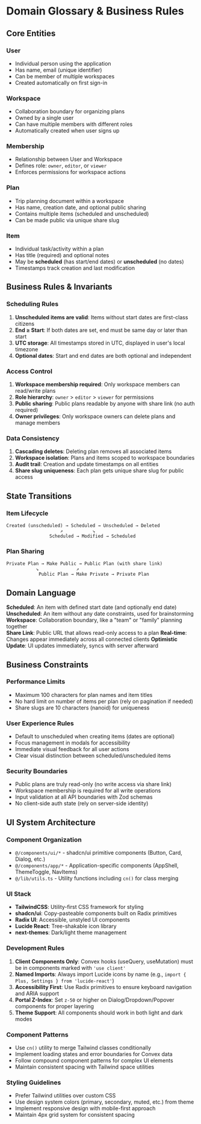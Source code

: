 # Domain Glossary & Business Rules

## Core Entities

### User
- Individual person using the application
- Has name, email (unique identifier)
- Can be member of multiple workspaces
- Created automatically on first sign-in

### Workspace  
- Collaboration boundary for organizing plans
- Owned by a single user
- Can have multiple members with different roles
- Automatically created when user signs up

### Membership
- Relationship between User and Workspace
- Defines role: `owner`, `editor`, or `viewer`
- Enforces permissions for workspace actions

### Plan
- Trip planning document within a workspace
- Has name, creation date, and optional public sharing
- Contains multiple items (scheduled and unscheduled)
- Can be made public via unique share slug

### Item
- Individual task/activity within a plan
- Has title (required) and optional notes
- May be **scheduled** (has start/end dates) or **unscheduled** (no dates)
- Timestamps track creation and last modification

## Business Rules & Invariants

### Scheduling Rules
1. **Unscheduled items are valid**: Items without start dates are first-class citizens
2. **End ≥ Start**: If both dates are set, end must be same day or later than start
3. **UTC storage**: All timestamps stored in UTC, displayed in user's local timezone
4. **Optional dates**: Start and end dates are both optional and independent

### Access Control
1. **Workspace membership required**: Only workspace members can read/write plans
2. **Role hierarchy**: `owner` > `editor` > `viewer` for permissions
3. **Public sharing**: Public plans readable by anyone with share link (no auth required)
4. **Owner privileges**: Only workspace owners can delete plans and manage members

### Data Consistency
1. **Cascading deletes**: Deleting plan removes all associated items
2. **Workspace isolation**: Plans and items scoped to workspace boundaries
3. **Audit trail**: Creation and update timestamps on all entities
4. **Share slug uniqueness**: Each plan gets unique share slug for public access

## State Transitions

### Item Lifecycle
```
Created (unscheduled) → Scheduled → Unscheduled → Deleted
                    ↗           ↘
                Scheduled → Modified → Scheduled
```

### Plan Sharing
```
Private Plan → Make Public → Public Plan (with share link)
           ↘              ↗
            Public Plan → Make Private → Private Plan
```

## Domain Language

**Scheduled**: An item with defined start date (and optionally end date)
**Unscheduled**: An item without any date constraints, used for brainstorming
**Workspace**: Collaboration boundary, like a "team" or "family" planning together  
**Share Link**: Public URL that allows read-only access to a plan
**Real-time**: Changes appear immediately across all connected clients
**Optimistic Update**: UI updates immediately, syncs with server afterward

## Business Constraints

### Performance Limits
- Maximum 100 characters for plan names and item titles
- No hard limit on number of items per plan (rely on pagination if needed)
- Share slugs are 10 characters (nanoid) for uniqueness

### User Experience Rules
- Default to unscheduled when creating items (dates are optional)
- Focus management in modals for accessibility
- Immediate visual feedback for all user actions
- Clear visual distinction between scheduled/unscheduled items

### Security Boundaries
- Public plans are truly read-only (no write access via share link)
- Workspace membership is required for all write operations
- Input validation at all API boundaries with Zod schemas
- No client-side auth state (rely on server-side identity)

## UI System Architecture

### Component Organization
- `@/components/ui/*` - shadcn/ui primitive components (Button, Card, Dialog, etc.)
- `@/components/app/*` - Application-specific components (AppShell, ThemeToggle, NavItems)
- `@/lib/utils.ts` - Utility functions including `cn()` for class merging

### UI Stack
- **TailwindCSS**: Utility-first CSS framework for styling
- **shadcn/ui**: Copy-pasteable components built on Radix primitives
- **Radix UI**: Accessible, unstyled UI components
- **Lucide React**: Tree-shakable icon library
- **next-themes**: Dark/light theme management

### Development Rules
1. **Client Components Only**: Convex hooks (useQuery, useMutation) must be in components marked with `'use client'`
2. **Named Imports**: Always import Lucide icons by name (e.g., `import { Plus, Settings } from 'lucide-react'`)
3. **Accessibility First**: Use Radix primitives to ensure keyboard navigation and ARIA support
4. **Portal Z-Index**: Set `z-50` or higher on Dialog/Dropdown/Popover components for proper layering
5. **Theme Support**: All components should work in both light and dark modes

### Component Patterns
- Use `cn()` utility to merge Tailwind classes conditionally
- Implement loading states and error boundaries for Convex data
- Follow compound component patterns for complex UI elements
- Maintain consistent spacing with Tailwind space utilities

### Styling Guidelines
- Prefer Tailwind utilities over custom CSS
- Use design system colors (primary, secondary, muted, etc.) from theme
- Implement responsive design with mobile-first approach
- Maintain 4px grid system for consistent spacing